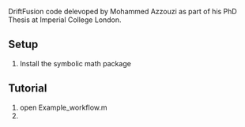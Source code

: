 
DriftFusion code delevoped by Mohammed Azzouzi as part of his PhD Thesis at Imperial College London. 

Setup
-----

1) Install the symbolic math package


Tutorial
--------

1) open Example_workflow.m
2) 
